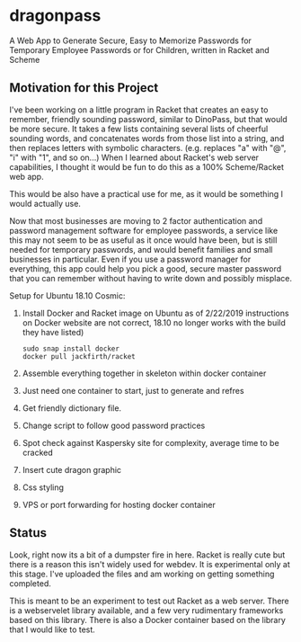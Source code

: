 # dragonpass
A Web App to Generate Secure, Easy to Memorize Passwords for Temporary Employee Passwords or for Children, written in Racket and Scheme

## Motivation for this Project
I've been working on a little program in Racket that creates an easy to remember, friendly sounding password, similar to DinoPass, but that would be more secure. It takes a few lists containing several lists of cheerful sounding words, and concatenates words from those list into a string, and then replaces letters with symbolic characters. (e.g. replaces "a" with "@", "i" with "1", and so on...) When I learned about Racket's web server capabilities, I thought it would be fun to do this as a 100% Scheme/Racket web app.

This would be also have a practical use for me, as it would be something I would actually use.

Now that most businesses are moving to 2 factor authentication and password management software for employee passwords, a service like this may not seem to be as useful as it once would have been, but is still needed for temporary passwords, and would benefit families and small businesses in particular. Even if you use a password manager for everything, this app could help you pick a good, secure master password that you can remember without having to write down and possibly misplace.

Setup for Ubuntu 18.10 Cosmic:

1. Install Docker and Racket image on Ubuntu
   as of 2/22/2019 instructions on Docker website are not correct, 18.10 no longer works with the build they have listed)

    ```
    sudo snap install docker
    docker pull jackfirth/racket
    ```

2.  Assemble everything together in skeleton within docker container 
3.  Just need one container to start, just to generate and refres
4.  Get friendly dictionary file.
5.  Change script to follow good password practices
6.  Spot check against Kaspersky site for complexity, average time to be cracked
8.  Insert cute dragon graphic
9.  Css styling
10. VPS or port forwarding for hosting docker container

## Status
Look, right now its a bit of a dumpster fire in here. Racket is really cute but there is a reason this isn't widely used for webdev. It is experimental only at this stage. I've uploaded the files and am working on getting something completed. 

This is meant to be an experiment to test out Racket as a web server. There is a webservelet library available, and a few very rudimentary frameworks based on this library. There is also a Docker container based on the library that I would like to test.
